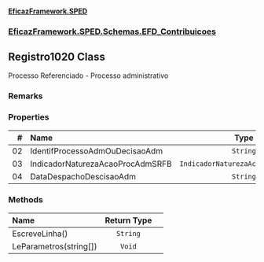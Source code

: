 #### [EficazFramework.SPED](EficazFrameworkSPED.md 'EficazFramework SPED')
### [EficazFramework.SPED.Schemas.EFD_Contribuicoes](EficazFramework.SPED.Schemas.EFD_Contribuicoes.md 'EficazFramework.SPED.Schemas.EFD_Contribuicoes')

## Registro1020 Class

Processo Referenciado - Processo administrativo

### Remarks
### Properties

| # | Name | Type | |
| ---: | :--- | :---: | :--- |
| 02 | IdentifProcessoAdmOuDecisaoAdm | `String` |  |
| 03 | IndicadorNaturezaAcaoProcAdmSRFB | `IndicadorNaturezaAcaoProcAdmSRFB` |  |
| 04 | DataDespachoDescisaoAdm | `String` |  |
### Methods

| Name | Return Type | |
| :--- | :---: | :--- |
| EscreveLinha() | `String` |  |
| LeParametros(string[]) | `Void` |  |
